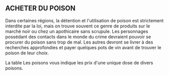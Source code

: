 ## ACHETER DU POISON


Dans certaines régions, la détention et l'utilisation de poison
est strictement interdite par la loi, mais on trouve souvent ce
genre de produits sur le marché noir ou chez un apothicaire
sans scrupule. Les personnages possédant des contacts
dans le monde du crime devraient pouvoir se procurer du
poison sans trop de mal. Les autres devront se livrer à des
recherches approfondies et payer quelques pots de vin avant
de trouver le poison de leur choix.

La table Les poisons vous indique les prix d'une unique
dose de divers poisons.
